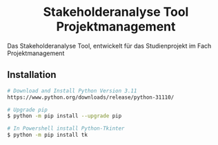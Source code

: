 <h1 align="center">
  Stakeholderanalyse Tool Projektmanagement
</h1>

Das Stakeholderanalyse Tool, entwickelt für das Studienprojekt im Fach Projektmanagement

## Installation

```bash
# Download and Install Python Version 3.11
https://www.python.org/downloads/release/python-31110/

# Upgrade pip
$ python -m pip install --upgrade pip

# In Powershell install Python-Tkinter
$ python -m pip install tk
```
